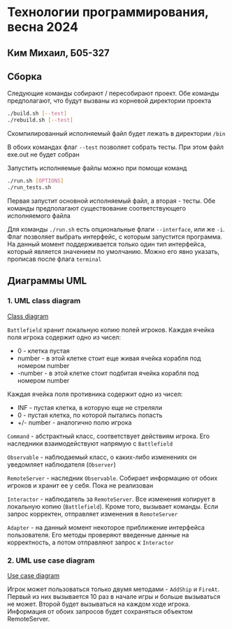 # Технологии программирования, весна 2024
## Ким Михаил, Б05-327

## Сборка
Следующие команды собирают / пересобирают проект.
Обе команды предполагают, что будут вызваны из корневой директории проекта
```bash
./build.sh [--test]
./rebuild.sh [--test]
```

Скомпилированный исполняемый файл будет лежать в директории `/bin`

В обоих командах флаг `--test` позволяет собрать тесты.
При этом файл exe.out не будет собран

Запустить исполняемые файлы можно при помощи команд
```bash
./run.sh [OPTIONS]
./run_tests.sh
```
Первая запустит основной исполняемый файл, а вторая - тесты.
Обе команды предполагают существование соответствующего исполняемого файла

Для команды `./run.sh` есть опциональные флаги `--interface`, или же `-i`.
Флаг позволяет выбрать интерфейс, с которым запустится программа.
На данный момент поддерживается только один тип интерфейса,
который является значением по умолчанию. 
Можно его явно указать, прописав после флага `terminal`

## Диаграммы UML
### 1. UML class diagram
[Class diagram](./class_uml.jpg?raw=true)

`Battlefield` хранит локальную копию полей игроков.
Каждая ячейка поля игрока содержит одно из чисел:
- 0 - клетка пустая
- number - в этой клетке стоит еще живая ячейка корабля под номером number
- -number - в этой клетке стоит подбитая ячейка корабля под номером number

Каждая ячейка поля противника содержит одно из чисел:
- INF - пустая клетка, в которую еще не стреляли
- 0 - пустая клетка, по которой пытались попасть
- +/- number - аналогично полю игрока

`Command` - абстрактный класс, соответствует действиям игрока.
Его наследники взаимодействуют напрямую с `Battlefield`

`Observable` - наблюдаемый класс,
о каких-либо изменениях он уведомляет наблюдателя (`Observer`)

`RemoteServer` - наследник `Observable`.
Собирает информацию от обоих игроков и хранит ее у себя.
Пока не реализован

`Interactor` - наблюдатель за `RemoteServer`.
Все изменения копирует в локальную копию (`Battlefield`).
Кроме того, вызывает команды.
Если запрос корректен, отправляет изменения в `RemoteServer`

`Adapter` - на данный момент некоторое приближение интерфейса пользователя.
Его методы проверяют введенные данные на корректность, а потом отправляют запрос к `Interactor`

### 2. UML use case diagram

[Use case diagram](./use_case_uml.jpg?raw=true)

Игрок может пользоваться только двумя методами - `AddShip` и `FireAt`.
Первый из них вызывается 10 раз в начале игры и больше вызываться не может.
Второй будет вызываться на каждом ходе игрока.
Информация от обоих запросов будет сохраняться объектом RemoteServer.
